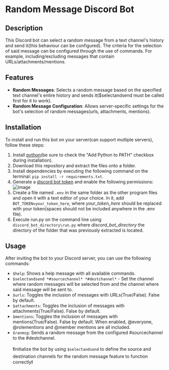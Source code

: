 # Random Message Discord Bot

## Description
This Discord bot can select a random message from a text channel's history and send it(this behaviour can be configured). The criteria for the selection of said message can be configured through the use of commands. For example, including/excluding messages that contain URLs/attachments/mentions.

## Features
- **Random Messages**: Selects a random message based on the specified text channel's entire history and sends it($selectandsend must be called first for it to work).
- **Random Message Configuration**: Allows server-specific settings for the bot's selection of random messages(urls, attachments, mentions).

## Installation
To install and run this bot on your server(can support mutliple servers), follow these steps:
1. Install [python](https://www.python.org/downloads/)(be sure to check the "Add Python to PATH" checkbox during installation).
2. Download this repository and extract the files onto a folder.
3. Install dependencies by executing the following command on the terminal: `pip install -r requirements.txt`.
4. Generate a [discord bot token](https://discordgsm.com/guide/how-to-get-a-discord-bot-token) and enable the following permissions: ![image](https://github.com/Beast-East/random-message-discord-bot/assets/138492796/78e11a91-bd03-403d-ad10-0e1b73ba42b3)
5. Create a file named `.env` in the same folder as the other program files and open it with a text editor of your choice. 
In it, add `BOT_TOKEN=your_token_here`, where *your_token_here* should be replaced with your token(spaces should not be included anywhere in the .env file).
6. Execute run.py on the command line using `discord_bot_directory\run.py` where *discord_bot_directory* the directory of the folder that was previously extracted is located.


## Usage
After inviting the bot to your Discord server, you can use the following commands:
- `$help`: Shows a help message with all available commands.
- `$selectandsend *#sourcechannel* *#destchannel*` - Set the channel where random messages will be selected from and the channel where said message will be sent to.
- `$urls`: Toggles the inclusion of messages with URLs(True/False). False by default.
- `$attachments`: Toggles the inclusion of messages with attachments(True/False). False by default.
- `$mentions`: Toggles the inclusion of messages with mentions(True/False). False by default. When enabled, @everyone, @rolementions and @member mentions are all included.
- `$ranmsg`: Sends a random message from the configured #sourcechannel to the #destchannel.
<br/><br/>❗Initialize the bot by using `$selectandsend` to define the source and destination channels for the random message feature to function correctly❗
